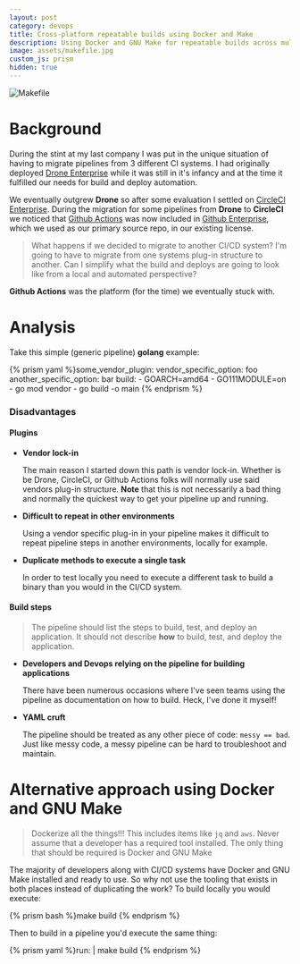```yaml
---
layout: post
category: devops
title: Cross-platform repeatable builds using Docker and Make
description: Using Docker and GNU Make for repeatable builds across multiple platforms
image: assets/makefile.jpg
custom_js: prism
hidden: true
---
```


![Makefile](/blog/assets/makefile.jpg)

# Background

During the stint at my last company I was put in the unique situation of having 
to migrate pipelines from 3 different CI systems. I had originally deployed 
[Drone Enterprise](https://drone.io/) while it was still in it's infancy and at 
the time it fulfilled our needs for build and deploy automation.

We eventually outgrew **Drone** so after some evaluation I settled on [CircleCI 
Enterprise](https://circleci.com). During the migration for some pipelines from 
**Drone** to **CircleCI** we noticed that [Github 
Actions](https://github.com/features/actions) was now included in [Github 
Enterprise](https://github.com/enterprise), which we used as our primary source 
repo, in our existing license. 

> What happens if we decided to migrate to another CI/CD system? I'm going to 
> have to migrate from one systems plug-in structure to another. Can I simplify 
> what the build and deploys are going to look like from a local and automated 
> perspective?

**Github Actions** was the platform (for the time) we eventually stuck with.

# Analysis 

Take this simple (generic pipeline) **golang** example:

{% prism yaml %}some_vendor_plugin:
    vendor_specific_option: foo
    another_specific_option: bar
    build:
      - GOARCH=amd64
      - GO111MODULE=on
      - go mod vendor
      - go build -o main
{% endprism %}

### Disadvantages

#### Plugins

* **Vendor lock-in**

    The main reason I started down this path is vendor lock-in. Whether is be 
    Drone, CircleCI, or Github Actions folks will normally use said vendors 
    plug-in structure. **Note** that this is not necessarily a bad thing and 
    normally the quickest way to get your pipeline up and running.

* **Difficult to repeat in other environments**

    Using a vendor specific plug-in in your pipeline makes it difficult to 
    repeat pipeline steps in another environments, locally for example. 

* **Duplicate methods to execute a single task**

    In order to test locally you need to execute a different task to build a 
    binary than you would in the CI/CD system.

#### Build steps

> The pipeline should list the steps to build, test, and deploy an application.
> It should not describe **how** to build, test, and deploy the application.

* **Developers and Devops relying on the pipeline for building applications**

    There have been numerous occasions where I've seen teams using the pipeline 
    as documentation on how to build. Heck, I've done it myself! 

* **YAML cruft**

    The pipeline should be treated as any other piece of code: `messy == bad`.
    Just like messy code, a messy pipeline can be hard to troubleshoot and 
    maintain.

# Alternative approach using Docker and GNU Make

> Dockerize all the things!!! This includes items like `jq` and `aws`. Never 
> assume that a developer has a required tool installed. The only thing that 
> should be required is Docker and GNU Make

The majority of developers along with CI/CD systems have Docker and GNU Make 
installed and ready to use. So why not use the tooling that exists in both 
places instead of duplicating the work? To build locally you would execute:

{% prism bash %}make build
{% endprism %}

Then to build in a pipeline you'd execute the same thing:

{% prism yaml %}run: |
    make build
{% endprism %}
